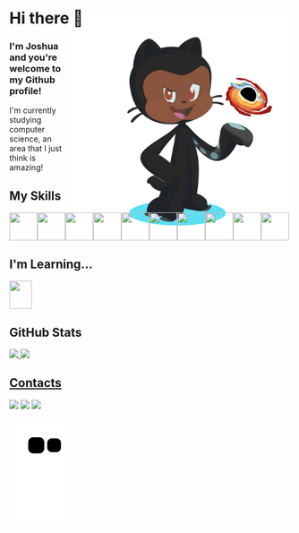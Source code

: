 # Hi there 👋 <img align="right" style="margin-top:-20px" src="./images/octocat.png" height="400">
### I'm Joshua and you're welcome to my Github profile!


I'm currently studying computer science, an area that I just think is amazing!

## My Skills

<div style="display: flex;">
  <img src="https://cdn.jsdelivr.net/gh/devicons/devicon/icons/github/github-original.svg" width="50" height="50" />
  <img src="https://cdn.jsdelivr.net/gh/devicons/devicon/icons/git/git-original.svg" width="50" height="50" />
  <img src="https://cdn.jsdelivr.net/gh/devicons/devicon/icons/html5/html5-original.svg" width="50" height="50" />
  <img src="https://cdn.jsdelivr.net/gh/devicons/devicon/icons/css3/css3-original.svg" width="50" height="50" />
  <img src="https://cdn.jsdelivr.net/gh/devicons/devicon/icons/javascript/javascript-original.svg" width="50" height="50" />
  <img src="https://cdn.jsdelivr.net/gh/devicons/devicon/icons/python/python-original.svg" width="50" height="50" />
  <img src="https://cdn.jsdelivr.net/gh/devicons/devicon/icons/nodejs/nodejs-original.svg" width="50" height="50" />
  <img src="https://cdn.jsdelivr.net/gh/devicons/devicon/icons/handlebars/handlebars-original.svg" width="50" height="50" />
  <img src="https://cdn.jsdelivr.net/gh/devicons/devicon/icons/mysql/mysql-original.svg" width="50" height="50" />
  <img src="https://cdn.jsdelivr.net/gh/devicons/devicon/icons/mongodb/mongodb-original.svg" width="50" height="50" />
</div>

## I'm Learning...

<div style="display: flex;">
  <img src="https://cdn.jsdelivr.net/gh/devicons/devicon/icons/react/react-original.svg" width="40" width="50" height="50" />
</div>

## GitHub Stats

<div style="display: flex;">
  <a href="https://github.com/josh662">
  <img height="150em" src="https://github-readme-stats.vercel.app/api/top-langs/?username=Josh662&layout=compact&langs_count=7&theme=tokyonight"/>
  <img height="150em" src="https://github-readme-stats.vercel.app/api?username=Josh662&show_icons=true&theme=tokyonight&include_all_commits=true&count_private=true"/>
</div>

## Contacts

<div>
  <a href="https://www.instagram.com/joshls32/" target="_blank"><img src="https://img.shields.io/badge/-Instagram-%23E4405F?style=for-the-badge&logo=instagram&logoColor=white" target="_blank"></a>
  <a href = "mailto:joshuasouza662@gmail.com"><img src="https://img.shields.io/badge/Gmail-D14836?style=for-the-badge&logo=gmail&logoColor=white" target="_blank"></a>
  <a href="https://www.linkedin.com/in/joshua-lorenzo-s-b65000142/" target="_blank"><img src="https://img.shields.io/badge/-LinkedIn-%230077B5?style=for-the-badge&logo=linkedin&logoColor=white" target="_blank"></a>   
</div>

![Snake animation](https://github.com/josh662/josh662/blob/output/github-contribution-grid-snake.svg)
